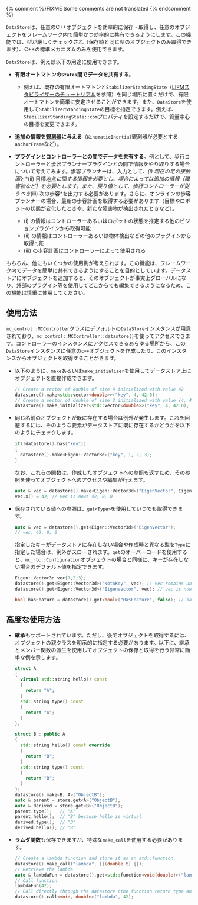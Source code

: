 {% comment %}FIXME Some comments are not translated {% endcomment %}

`DataStore`は、任意のC++オブジェクトを効率的に保存・取得し、任意のオブジェクトをフレームワーク内で簡単かつ効率的に共有できるようにします。この機能では、型が厳しくチェックされ（保存時と同じ型のオブジェクトのみ取得できます）、C++の標準メカニズムのみを使用できます。

`DataStore`は、例えば以下の用途に使用できます。

- **有限オートマトンの`States`間でデータを共有する**。
  
  - 例えば、既存の有限オートマトンと`StabilizerStandingState`（[LIPMスタビライザーのチュートリアル](lipm-stabilizer.html)を参照）を同じ場所に置くだけで、有限オートマトンを簡単に安定させることができます。また、`DataStore`を使用して`StabilizerStandingState`の目標を指定できます。例えば、`StabilizerStandingState::com`プロパティを設定するだけで、質量中心の目標を変更できます。

- **追加の情報を[観測器](observers.html)に与える**（`KinematicInertial`観測器が必要とする`anchorFrame`など）。

- **プラグインとコントローラーとの間でデータを共有する**。例として、歩行コントローラーと歩容プランナープラグインとの間で情報をやり取りする場合について考えてみます。歩容プランナーは、入力として、*(i) 現在の足の接触面*と*(ii) 目標地点*に関する情報を必要とし、場合によっては追加の情報（障害物など）を必要とします。また、戻り値として、歩行コントローラーが従うべき*(iii) 次の歩容*を出力する必要があります。さらに、オンラインの歩容プランナーの場合、最新の歩容計画を取得する必要があります（目標やロボットの状態が変化したときや、新たな障害物が検出されたときなど）。
  
  - (i) の情報はコントローラーあるいはロボットの状態を推定する他のビジョンプラグインから取得可能
  - (ii) の情報はコントローラーあるいは物体検出などの他のプラグインから取得可能
  - (iii) の歩容計画はコントローラーによって使用される

もちろん、他にもいくつかの使用例が考えられます。この機能は、フレームワーク内でデータを簡単に共有できるようにすることを目的としています。データストアにオブジェクトを追加すると、そのオブジェクトが事実上グローバルになり、外部のプラグイン等を使用してどこからでも編集できるようになるため、この機能は慎重に使用してください。

## 使用方法

`mc_control::MCController`クラスにデフォルトの`DataStore`インスタンスが用意されており、`mc_control::MCController::datastore()`を使ってアクセスできます。コントローラーのインスタンスにアクセスできるあらゆる場所から、この`DataStore`インスタンスに任意の`c++`オブジェクトを作成したり、このインスタンスからオブジェクトを取得することがきます。

- 以下のように、`make`あるいは`make_initializer`を使用してデータストア上にオブジェクトを直接作成できます。

  ```cpp
  // Create a vector of double of size 4 initialized with value 42
  datastore().make<std::vector<double>>("key", 4, 42.0);
  // Create a vector of double of size 2 initialized with value {4, 42} (using list initialization)
  datastore().make_initializer<std::vector<double>>("key", 4, 42.0);
  ```

- 同じ名前のオブジェクトが既に存在する場合は例外が発生します。これを回避するには、そのような要素がデータストアに既に存在するかどうかを以下のようにチェックします。
  ```cpp
  if(!datastore().has("key"))
  {
    datastore().make<Eigen::Vector3d>("key", 1, 2, 3);
  }
  ```

  なお、これらの関数は、作成したオブジェクトへの参照も返すため、その参照を使ってオブジェクトへのアクセスや編集が行えます。

  ```cpp
  auto & vec = datastore().make<Eigen::Vector3d>("EigenVector", Eigen::Vector3d::Zero());
  vec.x() = 42; // vec is now: 42, 0, 0
  ```

- 保存されている値への参照は、`get<Type>`を使用していつでも取得できます。

  ```cpp
  auto & vec = datastore().get<Eigen::Vector3d>("EigenVector");
  // vec: 42, 0, 0
  ```

  指定したキーがデータストアに存在しない場合や作成時と異なる型を`Type`に指定した場合は、例外がスローされます。`get`のオーバーロードを使用すると、`mc_rtc::Configuration`オブジェクトの場合と同様に、キーが存在しない場合のデフォルト値を指定できます。

  ```cpp
  Eigen::Vector3d vec{1,2,3};
  datastore().get<Eigen::Vector3d>("NotAKey", vec); // vec remains unchanged: 1, 2, 3
  datastore().get<Eigen::Vector3d>("EigenVector", vec); // vec is now 42, 0, 0

  bool hasFeature = datastore().get<bool>("HasFeature", false); // hasFeature will be assigned the value of "HasFeature" if that key exists, false otherwise
  ```


## 高度な使用方法

- **継承**もサポートされています。ただし、後でオブジェクトを取得するには、オブジェクトの親クラスを明示的に指定する必要があります。以下に、継承とメンバー関数の派生を使用してオブジェクトの保存と取得を行う非常に簡単な例を示します。

  ```cpp
  struct A
  {
    virtual std::string hello() const
    {
      return "A";
    }
    std::string type() const
    {
      return "A";
    }
  };

  struct B : public A
  {
    std::string hello() const override
    {
      return "B";
    }
    std::string type() const
    {
      return "B";
    }
  };
  datastore().make<B, A>("ObjectB");
  auto & parent = store.get<A>("ObjectB");
  auto & derived = store.get<B>("ObjectB");
  parent.type();   // "A"
  parent.hello();  // "B" because hello is virtual
  derived.type();  // "B"
  derived.hello(); // "B"
  ```

- **ラムダ関数**も保存できますが、特殊な`make_call`を使用する必要があります。

  ```cpp
  // Create a lambda function and store it as an std::function
  datastore().make_call("lambda", [](double t) {});
  // Retrieve the lambda
  auto & lambdaFun = datastore().get<std::function<void(double)>("lambda");
  // Call function
  lambdaFun(42);
  // Call directly through the datastore (the function return type and arguments type must be repeated)
  datastore().call<void, double>("lambda", 42);
  ```
